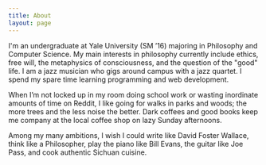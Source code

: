 ```yaml
---
title: About
layout: page
---
```


I'm an undergraduate at Yale University (SM ’16) majoring in Philosophy and Computer Science. My main interests in philosophy currently include ethics, free will, the metaphysics of consciousness, and the question of the "good" life. I am a jazz musician who gigs around campus with a jazz quartet. I spend my spare time learning programming and web development.

When I’m not locked up in my room doing school work or wasting inordinate amounts of time on Reddit, I like going for walks in parks and woods; the more trees and the less noise the better. Dark coffees and good books keep me company at the local coffee shop on lazy Sunday afternoons.

Among my many ambitions, I wish I could write like David Foster Wallace, think like a Philosopher, play the piano like Bill Evans, the guitar like Joe Pass, and cook authentic Sichuan cuisine.